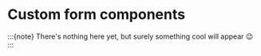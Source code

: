 # Custom form components

:::{note}
There's nothing here yet, but surely something cool will appear 😉
:::
